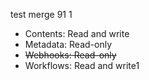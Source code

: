 test merge 91
1



- Contents: Read and write
- Metadata: Read-only
- ~~Webhooks: Read-only~~
- Workflows: Read and write1
